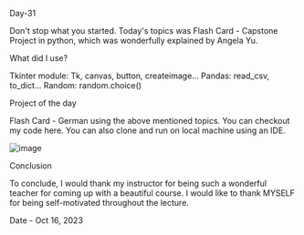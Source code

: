 Day-31

Don't stop what you started. Today's topics was Flash Card - Capstone Project in python, which was wonderfully explained by Angela Yu.

What did I use?

Tkinter module: Tk, canvas, button, createimage...
Pandas: read_csv, to_dict...
Random: random.choice()

Project of the day

Flash Card - German using the above mentioned topics. You can checkout my code here. You can also clone and run on local machine using an IDE.

![image](https://github.com/Joseph-bot-prog/day-31-flash-card-project/assets/142531521/532e305a-0c34-48b0-9155-e1524c25093d)


Conclusion

To conclude, I would thank my instructor for being such a wonderful teacher for coming up with a beautiful course. I would like to thank MYSELF for being self-motivated throughout the lecture.

Date - Oct 16, 2023
